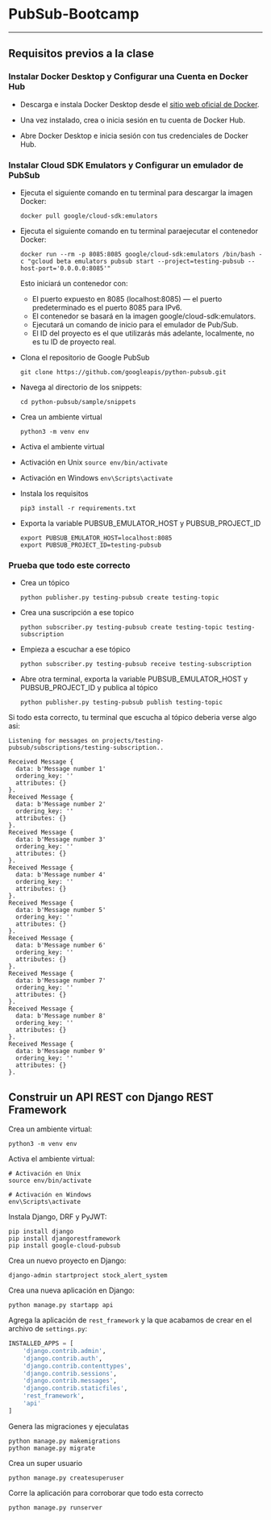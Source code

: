# PubSub-Bootcamp

---

## Requisitos previos a la clase

### Instalar Docker Desktop y Configurar una Cuenta en Docker Hub

*   Descarga e instala Docker Desktop desde el [sitio web oficial de Docker](https://docs.docker.com/engine/install/).

*   Una vez instalado, crea o inicia sesión en tu cuenta de Docker Hub.

*   Abre Docker Desktop e inicia sesión con tus credenciales de Docker Hub.

### Instalar Cloud SDK Emulators y Configurar un emulador de PubSub

*   Ejecuta el siguiente comando en tu terminal para descargar la imagen Docker:
    ```
    docker pull google/cloud-sdk:emulators
    ```

*   Ejecuta el siguiente comando en tu terminal paraejecutar el contenedor Docker:
    ```
    docker run --rm -p 8085:8085 google/cloud-sdk:emulators /bin/bash -c "gcloud beta emulators pubsub start --project=testing-pubsub --host-port='0.0.0.0:8085'"
    ```
    Esto iniciará un contenedor con:
    *   El puerto expuesto en 8085 (localhost:8085) — el puerto predeterminado es el puerto 8085 para IPv6.
    *   El contenedor se basará en la imagen google/cloud-sdk:emulators.
    *   Ejecutará un comando de inicio para el emulador de Pub/Sub.
    *   El ID del proyecto es el que utilizarás más adelante, localmente, no es tu ID de proyecto real.


*   Clona el repositorio de Google PubSub
    ```
    git clone https://github.com/googleapis/python-pubsub.git
    ```

*   Navega al directorio de los snippets:
    ```
    cd python-pubsub/sample/snippets
    ```

*   Crea un ambiente virtual
    ```
    python3 -m venv env
    ```

*   Activa el ambiente virtual
  *   Activación en Unix
    ```
    source env/bin/activate
    ```
  *   Activación en Windows
    ```
    env\Scripts\activate
    ```

*   Instala los requisitos
    ```
    pip3 install -r requirements.txt
    ```

*   Exporta la variable PUBSUB_EMULATOR_HOST y PUBSUB_PROJECT_ID
    ```
    export PUBSUB_EMULATOR_HOST=localhost:8085
    export PUBSUB_PROJECT_ID=testing-pubsub
    ```
    
### Prueba que todo este correcto

*   Crea un tópico
    ```
    python publisher.py testing-pubsub create testing-topic
    ```

*   Crea una suscripción a ese topico
    ```
    python subscriber.py testing-pubsub create testing-topic testing-subscription
    ```

*   Empieza a escuchar a ese tópico
    ```
    python subscriber.py testing-pubsub receive testing-subscription
    ```
  
*   Abre otra terminal, exporta la variable PUBSUB_EMULATOR_HOST y PUBSUB_PROJECT_ID y publica al tópico
    ```
    python publisher.py testing-pubsub publish testing-topic
    ```

Si todo esta correcto, tu terminal que escucha al tópico deberia verse algo asi:
```
Listening for messages on projects/testing-pubsub/subscriptions/testing-subscription..

Received Message {
  data: b'Message number 1'
  ordering_key: ''
  attributes: {}
}.
Received Message {
  data: b'Message number 2'
  ordering_key: ''
  attributes: {}
}.
Received Message {
  data: b'Message number 3'
  ordering_key: ''
  attributes: {}
}.
Received Message {
  data: b'Message number 4'
  ordering_key: ''
  attributes: {}
}.
Received Message {
  data: b'Message number 5'
  ordering_key: ''
  attributes: {}
}.
Received Message {
  data: b'Message number 6'
  ordering_key: ''
  attributes: {}
}.
Received Message {
  data: b'Message number 7'
  ordering_key: ''
  attributes: {}
}.
Received Message {
  data: b'Message number 8'
  ordering_key: ''
  attributes: {}
}.
Received Message {
  data: b'Message number 9'
  ordering_key: ''
  attributes: {}
}.
```

## Construir un API REST con Django REST Framework

Crea un ambiente virtual:
```
python3 -m venv env
```

Activa el ambiente virtual:
```
# Activación en Unix
source env/bin/activate

# Activación en Windows
env\Scripts\activate
```

Instala Django, DRF y PyJWT:
```
pip install django
pip install djangorestframework
pip install google-cloud-pubsub
```

Crea un nuevo proyecto en Django:
```
django-admin startproject stock_alert_system
```

Crea una nueva aplicación en Django:
```
python manage.py startapp api
```

Agrega la aplicación de `rest_framework` y la que acabamos de crear en el archivo de `settings.py`:
```python
INSTALLED_APPS = [
    'django.contrib.admin',
    'django.contrib.auth',
    'django.contrib.contenttypes',
    'django.contrib.sessions',
    'django.contrib.messages',
    'django.contrib.staticfiles',
    'rest_framework',
    'api'
]
```

Genera las migraciones y ejeculatas
```
python manage.py makemigrations
python manage.py migrate
```

Crea un super usuario
```
python manage.py createsuperuser
```

Corre la aplicación para corroborar que todo esta correcto
```
python manage.py runserver
```